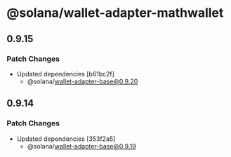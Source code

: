 # @solana/wallet-adapter-mathwallet

## 0.9.15

### Patch Changes

-   Updated dependencies [b61bc2f]
    -   @solana/wallet-adapter-base@0.9.20

## 0.9.14

### Patch Changes

-   Updated dependencies [353f2a5]
    -   @solana/wallet-adapter-base@0.9.19
